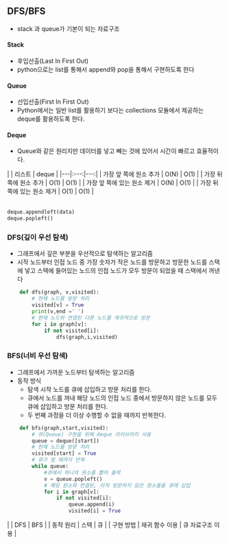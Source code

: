 ## DFS/BFS

+ stack 과 queue가 기본이 되는 자료구조

#### Stack

+ 후입선출(Last In First Out)
+ python으로는 list를 통해서 append와 pop을 통해서 구현하도록 한다

#### Queue

+ 선입선출(First In First Out)
+ Python에서는 일반 list를 활용하기 보다는 collections 모듈에서 제공하는 deque를 활용하도록 한다.

#### Deque

+ Queue와 같은 원리지만 데이터를 넣고 빼는 것에 있어서 시간이 빠르고 효율적이다.
<table>
    | | 리스트 | deque |
    |---|:---:|---:|
    | 가장 앞 쪽에 원소 추가 | O(N) | O(1) |
    | 가장 뒤 쪽에 원소 추가 | O(1) | O(1) |
    | 가장 앞 쪽에 있는 원소 제거 | O(N) | O(1) |
    | 가장 뒤 쪽에 있는 원소 제거 | O(1) | O(1) |
</table>

```python
deque.appendleft(data)
deque.popleft()
```


### DFS(깊이 우선 탐색)

+ 그래프에서 깊은 부분을 우선적으로 탐색하는 알고리즘
+ 시작 노드부터 인접 노드 중 가장 숫자가 작은 노드를 방문하고 방문한 노드를 스택에 넣고 스택에 들어있는 노드의 인접 노드가 모두 방문이 되었을 때 스택에서 꺼낸다
```python
    def dfs(graph, v,visited):
        # 현재 노드를 방문 처리
        visited[v] = True
        print(v,end =' ')
        # 현재 노드와 연결된 다른 노드를 재귀적으로 방문
        for i in graph[v]:
            if not visited[i]:
                dfs(graph,i,visited)
```

### BFS(너비 우선 탐색)

+ 그래프에서 가까운 노드부터 탐색하는 알고리즘
+ 동작 방식
    - 탐색 시작 노드를 큐에 삽입하고 방문 처리를 한다.
    - 큐에서 노드를 꺼내 해당 노드의 인접 노드 중에서 방문하지 않은 노드를 모두 큐에 삽입하고 방문 처리를 한다.
    - 두 번째 과정을 더 이상 수행할 수 없을 때까지 반복한다.

```python
    def bfs(graph,start,visited):
        # 큐(Queue) 구현을 위해 deque 라이브러리 사용
        queue = deque([start])
        # 현재 노드를 방문 처리
        visited[start] = True
        # 큐가 빌 때까지 반복
        while queue:
            #큐에서 하나의 원소를 뽑아 출력
            v = queue.popleft()
            # 해당 원소와 연결된, 아직 방문하지 않은 원소들을 큐에 삽입
            for i in graph[v]:
                if not visited[i]:
                    queue.append(i)
                    visited[i] = True
```
<table>
| | DFS | BFS |
| 동작 원리 | 스택 | 큐 |
| 구현 방법 | 재귀 함수 이용 | 큐 자료구조 이용 |
</table>
